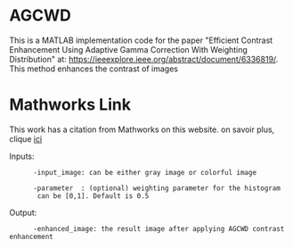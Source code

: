 # AGCWD
This is a MATLAB implementation code for the paper "Efficient Contrast Enhancement Using Adaptive Gamma Correction With Weighting Distribution" at: https://ieeexplore.ieee.org/abstract/document/6336819/.
This method enhances the contrast of images

# Mathworks Link
This work has a citation from Mathworks on this website.
on savoir plus, clique [ici](https://www.mathworks.com/matlabcentral/fileexchange/67891-efficient-contrast-enhancement-using-adaptive-gamma-correction-with-weighting-distribution)

 Inputs:
          
          -input_image: can be either gray image or colorful image
          
          -parameter  : (optional) weighting parameter for the histogram
           can be [0,1]. Default is 0.5
   
   Output:
   
          -enhanced_image: the result image after applying AGCWD contrast enhancement

